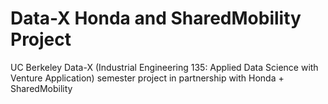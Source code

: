 # Data-X Honda and SharedMobility Project
UC Berkeley Data-X (Industrial Engineering 135: Applied Data Science with Venture Application) semester project in partnership with Honda + SharedMobility
